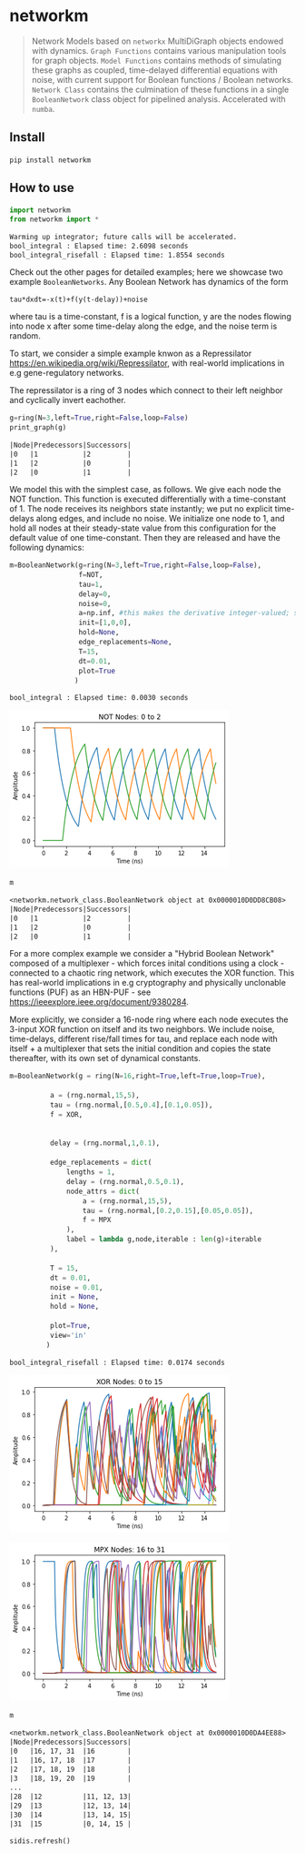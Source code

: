 # networkm
> Network Models based on `networkx` MultiDiGraph objects endowed with dynamics. `Graph Functions` contains various manipulation tools for graph objects. `Model Functions` contains methods of simulating these graphs as coupled, time-delayed differential equations with noise, with current support for Boolean functions / Boolean networks. `Network Class` contains the culmination of these functions in a single `BooleanNetwork` class object for pipelined analysis. Accelerated with `numba`. 


## Install

`pip install networkm`

## How to use

```python
import networkm
from networkm import *
```

    Warming up integrator; future calls will be accelerated.
    bool_integral : Elapsed time: 2.6098 seconds
    bool_integral_risefall : Elapsed time: 1.8554 seconds
    

Check out the other pages for detailed examples; here we showcase two example `BooleanNetworks`. Any Boolean Network has dynamics of the form

    tau*dxdt=-x(t)+f(y(t-delay))+noise

where tau is a time-constant, f is a logical function, y are the nodes flowing into node x after some time-delay along the edge, and the noise term is random.

To start, we consider a simple example knwon as a Repressilator https://en.wikipedia.org/wiki/Repressilator, with real-world implications in e.g gene-regulatory networks.

The repressilator is a ring of 3 nodes which connect to their left neighbor and cyclically invert eachother.

```python
g=ring(N=3,left=True,right=False,loop=False)
print_graph(g)
```

    |Node|Predecessors|Successors|
    |0   |1           |2         |
    |1   |2           |0         |
    |2   |0           |1         |
    
    

We model this with the simplest case, as follows. We give each node the NOT function. This function is executed differentially with a time-constant of 1. The node receives its neighbors state instantly; we put no explicit time-delays along edges, and include no noise. We initialize one node to 1, and hold all nodes at their steady-state value from this configuration for the default value of one time-constant. Then they are released and have the following dynamics:

```python
m=BooleanNetwork(g=ring(N=3,left=True,right=False,loop=False),
                 f=NOT,
                 tau=1,
                 delay=0,
                 noise=0, 
                 a=np.inf, #this makes the derivative integer-valued; see `sigmoid` function
                 init=[1,0,0],
                 hold=None,
                 edge_replacements=None,
                 T=15,
                 dt=0.01,
                 plot=True
                )
```

    bool_integral : Elapsed time: 0.0030 seconds
    


![png](docs/images/output_8_1.png)


```python
m
```




    <networkm.network_class.BooleanNetwork object at 0x0000010D0DD8CB08>
    |Node|Predecessors|Successors|
    |0   |1           |2         |
    |1   |2           |0         |
    |2   |0           |1         |



For a more complex example we consider a "Hybrid Boolean Network" composed of a multiplexer - which forces inital conditions using a clock - connected to a chaotic ring network, which executes the XOR function. This has real-world implications in e.g cryptography and physically unclonable functions (PUF) as an HBN-PUF - see https://ieeexplore.ieee.org/document/9380284.

More explicitly, we consider a 16-node ring where each node executes the 3-input XOR function on itself and its two neighbors. We include noise, time-delays, different rise/fall times for tau, and replace each node with itself + a multiplexer that sets the initial condition and copies the state thereafter, with its own set of dynamical constants.

```python
m=BooleanNetwork(g = ring(N=16,right=True,left=True,loop=True),

          a = (rng.normal,15,5),
          tau = (rng.normal,[0.5,0.4],[0.1,0.05]),
          f = XOR,
          

          delay = (rng.normal,1,0.1),

          edge_replacements = dict(
              lengths = 1,
              delay = (rng.normal,0.5,0.1),
              node_attrs = dict(
                  a = (rng.normal,15,5),
                  tau = (rng.normal,[0.2,0.15],[0.05,0.05]),
                  f = MPX
              ),
              label = lambda g,node,iterable : len(g)+iterable
          ),

          T = 15,
          dt = 0.01,
          noise = 0.01,
          init = None,
          hold = None,
          
          plot=True,
          view='in'
         )
```

    bool_integral_risefall : Elapsed time: 0.0174 seconds
    


![png](docs/images/output_11_1.png)



![png](docs/images/output_11_2.png)


```python
m
```




    <networkm.network_class.BooleanNetwork object at 0x0000010D0DA4EE88>
    |Node|Predecessors|Successors|
    |0   |16, 17, 31  |16        |
    |1   |16, 17, 18  |17        |
    |2   |17, 18, 19  |18        |
    |3   |18, 19, 20  |19        |
    ...
    |28  |12          |11, 12, 13|
    |29  |13          |12, 13, 14|
    |30  |14          |13, 14, 15|
    |31  |15          |0, 14, 15 |



```python
sidis.refresh()
```
